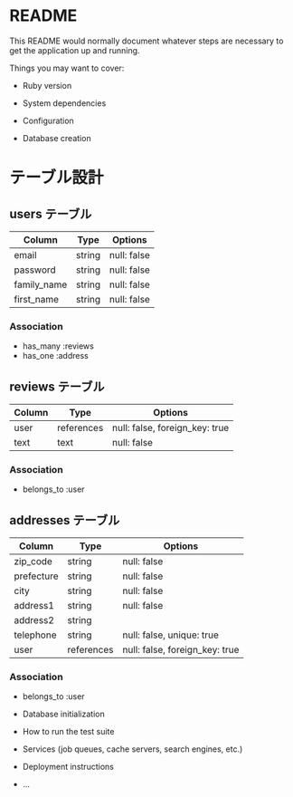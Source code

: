 # README

This README would normally document whatever steps are necessary to get the
application up and running.

Things you may want to cover:

* Ruby version

* System dependencies

* Configuration

* Database creation
# テーブル設計

## users テーブル

| Column          | Type   | Options                      |
| --------------- | ------ | ---------------------------- |
| email           | string | null: false                  |
| password        | string | null: false                  |
| family_name     | string | null: false                  |
| first_name      | string | null: false                  |
### Association

- has_many :reviews
- has_one :address


## reviews テーブル

| Column         | Type       | Options                        |
| -------------- | ---------- | ------------------------------ |
| user           | references | null: false, foreign_key: true |
| text           | text       | null: false                    |
### Association

- belongs_to :user

## addresses テーブル

| Column         | Type       | Options                        |
| -------------- | ---------- | ------------------------------ |
| zip_code       | string     | null: false                    |
| prefecture     | string     | null: false                    |
| city           | string     | null: false                    |
| address1       | string     | null: false                    |
| address2       | string     |                                |
| telephone      | string     | null: false, unique: true      |
| user           | references | null: false, foreign_key: true |
### Association

- belongs_to :user


* Database initialization

* How to run the test suite

* Services (job queues, cache servers, search engines, etc.)

* Deployment instructions

* ...
